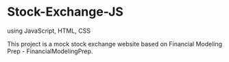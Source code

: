 # Stock-Exchange-JS

using JavaScript, HTML, CSS

This project is a mock stock exchange website based on Financial Modeling Prep - FinancialModelingPrep.
